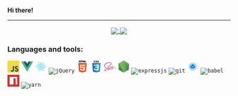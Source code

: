 **Hi there!**
<hr>
<p align=center>
<a href="#">
  <img align="center" src="https://github-readme-stats.vercel.app/api?username=leotabosa&line_height=24&hide=stars,issues&title_color=555555&text_color=838383&count_private=true&hide_rank=true&show_icons=true&custom_title=Stats" />
</a>
<a href="#">
  <img align="center" src="https://github-readme-stats.vercel.app/api/top-langs?username=leotabosa&langs_count=3&title_color=555555&text_color=838383&layout=compact" />
</a>
<p align=center>


### Languages and tools:

<code><img height="27" src="https://raw.githubusercontent.com/github/explore/80688e429a7d4ef2fca1e82350fe8e3517d3494d/topics/javascript/javascript.png" alt="javascript" title="JavaScript"></code>
<code><img height="27" src="https://raw.githubusercontent.com/github/explore/80688e429a7d4ef2fca1e82350fe8e3517d3494d/topics/vue/vue.png" alt="vue" title="Vue"></code>
<code><img height="27" src="https://raw.githubusercontent.com/github/explore/80688e429a7d4ef2fca1e82350fe8e3517d3494d/topics/react/react.png" alt="react" title="React"></code>
<code><img height="27" src="https://devicons.github.io/devicon/devicon.git/icons/jquery/jquery-original.svg" alt="jQuery" title="jQuery"></code>
<code><img height="27" src="https://raw.githubusercontent.com/github/explore/80688e429a7d4ef2fca1e82350fe8e3517d3494d/topics/html/html.png" alt="html" title="HTML"></code>
<code><img height="27" src="https://raw.githubusercontent.com/github/explore/80688e429a7d4ef2fca1e82350fe8e3517d3494d/topics/css/css.png" alt="css" title="CSS"></code>
<code><img height="27" src="https://raw.githubusercontent.com/github/explore/80688e429a7d4ef2fca1e82350fe8e3517d3494d/topics/sass/sass.png" alt="sass" title="Sass"></code>
<code><img height="27" src="https://raw.githubusercontent.com/github/explore/80688e429a7d4ef2fca1e82350fe8e3517d3494d/topics/nodejs/nodejs.png" alt="nodejs" title="Node.js"></code>
<code><img height="27" src="https://devicons.github.io/devicon/devicon.git/icons/express/express-original.svg" alt="expressjs" title="Express"></code>
<code><img height="27" src="https://devicons.github.io/devicon/devicon.git/icons/git/git-original.svg" alt="git" title="Git"></code>
<code><img height="27" src="https://raw.githubusercontent.com/github/explore/80688e429a7d4ef2fca1e82350fe8e3517d3494d/topics/webpack/webpack.png" alt="webpack" title="Webpack"></code>
<code><img height="27" src="https://devicons.github.io/devicon/devicon.git/icons/babel/babel-original.svg" alt="babel" title="Babel"></code>
<code><img height="27" src="https://raw.githubusercontent.com/github/explore/80688e429a7d4ef2fca1e82350fe8e3517d3494d/topics/npm/npm.png" alt="npm" title="npm"></code>
<code><img height="27" src="https://devicons.github.io/devicon/devicon.git/icons/yarn/yarn-original.svg" alt="yarn" title="Yarn"></code>
